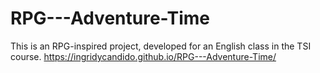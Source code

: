 # RPG---Adventure-Time
This is an RPG-inspired project, developed for an English class in the TSI course.
https://ingridycandido.github.io/RPG---Adventure-Time/
